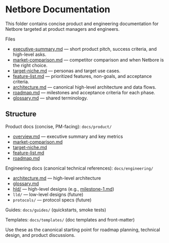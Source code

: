 # Netbore Documentation

This folder contains concise product and engineering documentation for Netbore targeted at product managers and engineers.

Files

- [executive-summary.md](executive-summary.md) — short product pitch, success criteria, and high-level asks.
- [market-comparison.md](market-comparison.md) — competitor comparison and when Netbore is the right choice.
- [target-niche.md](target-niche.md) — personas and target use cases.
- [feature-list.md](feature-list.md) — prioritized features, non-goals, and acceptance criteria.
- [architecture.md](architecture.md) — canonical high-level architecture and data flows.
- [roadmap.md](roadmap.md) — milestones and acceptance criteria for each phase.
- [glossary.md](glossary.md) — shared terminology.

Structure
---------
Product docs (concise, PM-facing): `docs/product/`

- [overview.md](overview.md) — executive summary and key metrics
- [market-comparison.md](market-comparison.md)
- [target-niche.md](target-niche.md)
- [feature-list.md](feature-list.md)
- [roadmap.md](roadmap.md)

Engineering docs (canonical technical references): `docs/engineering/`

- [architecture.md](architecture.md) — high-level architecture
- [glossary.md](glossary.md)
- [hld/](hld/) — high-level designs (e.g., [milestone-1.md](hld/milestone-1.md))
- `lld/` — low-level designs (future)
- `protocols/` — protocol specs (future)

Guides: `docs/guides/` (quickstarts, smoke tests)

Templates: `docs/templates/` (doc templates and front-matter)

Use these as the canonical starting point for roadmap planning, technical design, and product discussions.
